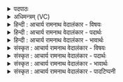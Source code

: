 <details><summary>पदपाठः</summary>

इ꣡न्द्रा꣢꣯य। सा꣡म꣢꣯। गा꣣यत। वि꣡प्रा꣢꣯य। वि। प्रा꣣य। बृहते꣢। बृ꣣ह꣢त्। ब्र꣣ह्मकृ꣡ते꣢। ब्र꣣ह्म। कृ꣡ते꣢꣯। वि꣣पश्चि꣡ते꣢। वि꣣पः। चि꣡ते꣢꣯। प꣣नस्य꣡वे꣢। १०२५।
</details>

<details><summary>अधिमन्त्रम् (VC)</summary>

- इन्द्रः
- नृमेध आङ्गिरसः
- उष्णिक्
- ऋषभः
</details>

<details><summary>हिन्दी : आचार्य रामनाथ वेदालंकार - विषयः</summary>

प्रथम ऋचा की पूर्वार्चिक में ३८८ क्रमाङ्क पर परमात्मा के विषय में व्याख्या की जा चुकी है। यहाँ आचार्य शिष्यों को कह रहा है।
</details>

<details><summary>हिन्दी : आचार्य रामनाथ वेदालंकार - पदार्थः</summary>

पदार्थान्वयभाषाः -  हे शिष्यो ! तुम (विप्राय) मेधावी, (बृहते) महान्, (ब्रह्मकृते) जल,अन्न,धन,वेद,विद्युत्,प्राण,मन,वाणी,श्रोत्र,हृदय आदियों के रचयिता, (विपश्चिते) विद्वान् सर्वज्ञ (पनस्यवे) दूसरों को स्तुतिमान् अर्थात् कीर्तिमान् बनाना चाहनेवाले, (इन्द्राय) विघ्नों के विदारक परमेश्वर के लिए (बृहत् साम) ‘त्वामिद्धि हवामहे’ साम०,२३४,८०९ इस ऋचा पर गाये जानेवाले बृहत् नामक साम को (गायत) गाओ ॥१॥
</details>

<details><summary>हिन्दी : आचार्य रामनाथ वेदालंकार - भावार्थः</summary>

भावार्थभाषाः -  आचार्य के अधीन गुरुकुल में निवास करनेवाले शिष्यों को चाहिए कि वे अनेक गुणोंवाले जगदीश्वर को लक्ष्य करके बृहत् आदि सामों को गायें और स्वयं भी उसके गुणों का अनुकरण करें ॥१॥
</details>

<details><summary>संस्कृत : आचार्य रामनाथ वेदालंकार - विषयः</summary>

तत्र प्रथमा ऋक् पूर्वार्चिके ३८८ क्रमाङ्के परमात्मविषये व्याख्याता। अत्राचार्यः शिष्यान् प्राह।
</details>

<details><summary>संस्कृत : आचार्य रामनाथ वेदालंकार - पदार्थः</summary>

पदार्थान्वयभाषाः -  भोः शिष्याः ! यूयम् (विप्राय) मेधाविने।[विप्र इति मेधाविनाम। निघं० ३।१५।] (बृहते) महते, (ब्रह्मकृते) जलान्नधनवेदविद्युत्प्राणमनो-वाक्छ्रोत्रादीनां रचयित्रे।[ब्रह्मन् इति जलान्नधननामसु पठितम्। निघं० १।१२,२।७,२।१०। तद्यद् वै ब्रह्म स प्राणः। जै० उ० ब्रा० १।११।१।२। विद्युद् ब्रह्मेत्याहुः। श० १४।८।७।१। वेदो ब्रह्म। जै० उ० ब्रा० ४।११।४।३। मनो ब्रह्मेति व्यजानात्। तै० आ० ९।४।१। श्रोत्रं वै ब्रह्म। ऐ० ब्रा० २।४०। वाग् वै ब्रह्म। श० २।९।४।१०।] (विपश्चिते) विदुषे,सर्वज्ञाय, (पनस्यवे) पनः स्तुतिं कीर्तिं परेषामिच्छते।[छन्दसि परेच्छायां क्यच्,ततः उः प्रत्ययः।] (इन्द्राय) विघ्नविदारकाय परमेश्वराय (बृहत् साम)‘त्वामिद्धि हवामहे’ साम० २३४,८०९ इत्यस्यामृचि गीयमानं बृहदाख्यं साम (गायत) सस्वरमुच्चारयत ॥१॥
</details>

<details><summary>संस्कृत : आचार्य रामनाथ वेदालंकार - भावार्थः</summary>

भावार्थभाषाः -  आचार्याधीनं गुरुकुले वसद्भिः शिष्यगणैर्बहुगुणगणविशिष्टं जगदीश्वरमभिलक्ष्य बृहदादीनि सामानि गेयानि स्वयमपि च तद्गुणा अनुकरणीयाः ॥१॥
</details>

<details><summary>संस्कृत : आचार्य रामनाथ वेदालंकार - पादटिप्पनी</summary>

टिप्पणी:   १. ऋ० ८।९८।१,अथ० २०।६२।५,उभयत्र ‘ब्रह्मकृते’ इत्यत्र ‘ध॒र्म॒कृते॑’ इति पाठः। साम० ३८८।
</details>